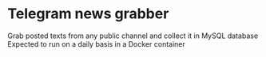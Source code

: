# Telegram news grabber

Grab posted texts from any public channel and collect it in MySQL database
Expected to run on a daily basis in a Docker container

